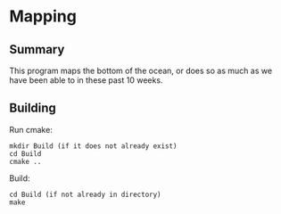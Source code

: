 # Mapping

Summary
------
This program maps the bottom of the ocean, or does so as much as we have been able to in these past 10 weeks.

Building
------
Run cmake:
```
mkdir Build (if it does not already exist)
cd Build
cmake ..
```

Build:
```
cd Build (if not already in directory)
make
```
